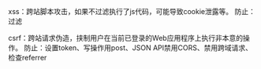 xss：跨站脚本攻击，如果不过滤执行了js代码，可能导致cookie泄露等。
防止：过滤



csrf：跨站请求伪造，挟制用户在当前已登录的Web应用程序上执行非本意的操作。
防止：设置token、写操作用post、JSON API禁用CORS、禁用跨域请求、检查referrer
